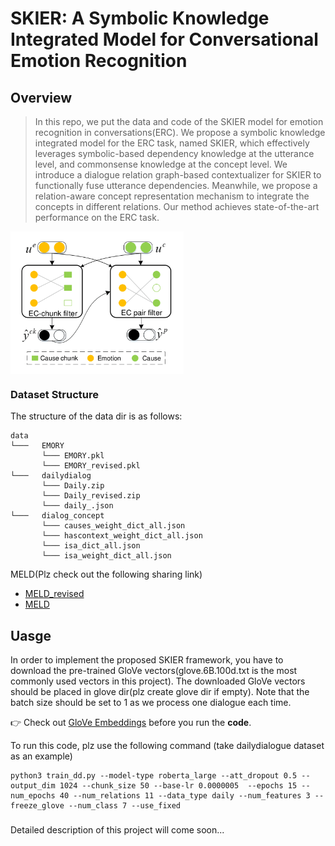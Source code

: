 SKIER: A Symbolic Knowledge Integrated Model for Conversational Emotion Recognition
=========

## Overview
>In this repo, we put the data and code of the SKIER model for emotion recognition in conversations(ERC). 
>We propose a symbolic knowledge integrated model for the ERC task, named SKIER, which effectively leverages symbolic-based dependency knowledge at the utterance level, and commonsense knowledge at the concept level.
> We introduce a dialogue relation graph-based contextualizer for SKIER to functionally fuse utterance dependencies. Meanwhile, we propose
a relation-aware concept representation mechanism to integrate the concepts in different relations.
> Our method achieves state-of-the-art performance on the ERC task.



<img src="https://github.com/Maxwe11y/JointEC/blob/main/model_p2_v2-1.png" width = 55% height = 55% div align=center />

<!-- <figure class="half">
  <img src="https://github.com/Maxwe11y/JointEC/blob/main/model_step_1_10-1.png" width = 45% height = 45% div align=left />
  <img src="https://github.com/Maxwe11y/JointEC/blob/main/model_p2_v2-1.png" width = 45% height = 45% div align=right />
</figure> -->

### Dataset Structure

The structure of the data dir is as follows:

```
data
└───   EMORY
       └─── EMORY.pkl
       └─── EMORY_revised.pkl
└───   dailydialog
       └─── Daily.zip
       └─── Daily_revised.zip
       └─── daily_.json
└───   dialog_concept
       └─── causes_weight_dict_all.json
       └─── hascontext_weight_dict_all.json
       └─── isa_dict_all.json
       └─── isa_weight_dict_all.json
```
 MELD(Plz check out the following sharing link)
 * [MELD_revised](https://www.dropbox.com/s/edspgpbgnouh21h/MELD_revised.zip?dl=0)
 * [MELD](https://www.dropbox.com/s/5m6rcg5g2nhys22/MELD.zip?dl=0)



## Uasge
In order to implement the proposed SKIER framework, you have to download the pre-trained GloVe vectors(glove.6B.100d.txt is the most commonly used vectors in this project).
The downloaded GloVe vectors should be placed in glove dir(plz create glove dir if empty). Note that the batch size should be set to 1 as we process one dialogue each time.

👉 Check out [GloVe Embeddings](https://nlp.stanford.edu/data/glove.6B.zip) before you run the **code**.


To run this code, plz use the following command (take dailydialogue dataset as an example)
```
python3 train_dd.py --model-type roberta_large --att_dropout 0.5 --output_dim 1024 --chunk_size 50 --base-lr 0.0000005  --epochs 15 --num_epochs 40 --num_relations 11 --data_type daily --num_features 3 --freeze_glove --num_class 7 --use_fixed
```


###
Detailed description of this project will come soon...


